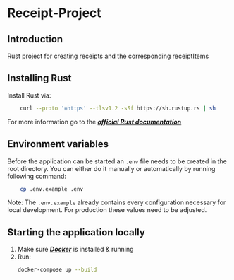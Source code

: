 # Receipt-Project

## Introduction

Rust project for creating receipts and the corresponding receiptItems

## Installing Rust

Install Rust via:
```bash
    curl --proto '=https' --tlsv1.2 -sSf https://sh.rustup.rs | sh
```

For more information go to the [***official Rust documentation***](https://www.rust-lang.org/learn/get-started)

## Environment variables

Before the application can be started an `.env` file needs to be created in the root directory.
You can either do it manually or automatically by running following command:
```bash
    cp .env.example .env
```

Note: The `.env.example` already contains every configuration necessary for local development.
For production these values need to be adjusted.

## Starting the application locally

1. Make sure [***Docker***](https://www.docker.com/) is installed & running
2. Run:
    ```bash
    docker-compose up --build
    ```

